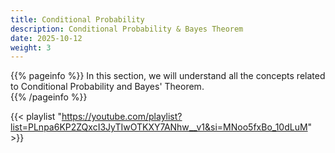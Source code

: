 ```yaml
---
title: Conditional Probability
description: Conditional Probability & Bayes Theorem
date: 2025-10-12
weight: 3
---
```


{{% pageinfo %}}
In this section, we will understand all the concepts related to Conditional Probability and Bayes' Theorem.<br>
{{% /pageinfo %}}

{{< playlist "https://youtube.com/playlist?list=PLnpa6KP2ZQxcI3JyTIwOTKXY7ANhw__v1&si=MNoo5fxBo_10dLuM" >}}